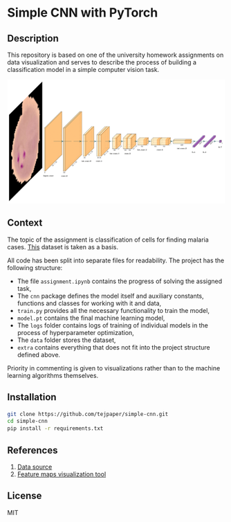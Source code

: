 # Simple CNN with PyTorch

## Description

This repository is based on one of the university homework assignments on data visualization and serves to describe the process of building a classification model in a simple computer vision task.

![Some qualitative examples](extra/architecture.png)

## Context

The topic of the assignment is classification of cells for finding malaria cases. [This](https://www.kaggle.com/datasets/iarunava/cell-images-for-detecting-malaria) dataset is taken as a basis.

All code has been split into separate files for readability. The project has the following structure:

- The file `assignment.ipynb` contains the progress of solving the assigned task,
- The `cnn` package defines the model itself and auxiliary constants, functions and classes for working with it and data,
- `train.py` provides all the necessary functionality to train the model,
- `model.pt` contains the final machine learning model,
- The `logs` folder contains logs of training of individual models in the process of hyperparameter optimization,
- The `data` folder stores the dataset,
- `extra` contains everything that does not fit into the project structure defined above.

Priority in commenting is given to visualizations rather than to the machine learning algorithms themselves.

## Installation

```bash
git clone https://github.com/tejpaper/simple-cnn.git
cd simple-cnn
pip install -r requirements.txt
```

## References

1. [Data source](https://www.kaggle.com/datasets/iarunava/cell-images-for-detecting-malaria)
2. [Feature maps visualization tool](https://github.com/HarisIqbal88/PlotNeuralNet)

## License

MIT